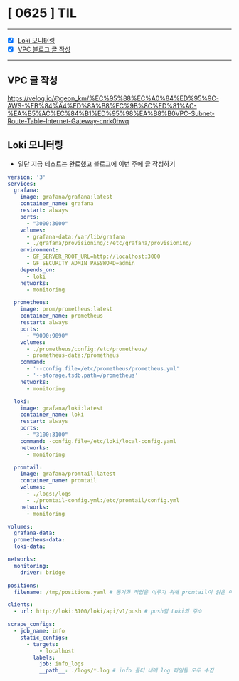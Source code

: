 # [ 0625 ] TIL

--- 

- [x] [Loki 모니터링]()
- [x] [VPC 블로그 글 작성](https://velog.io/@geon_km/%EC%95%88%EC%A0%84%ED%95%9C-AWS-%EB%84%A4%ED%8A%B8%EC%9B%8C%ED%81%AC-%EA%B5%AC%EC%84%B1%ED%95%98%EA%B8%B0VPC-Subnet-Route-Table-Internet-Gateway-cnrk0hwq)

---

## VPC 글 작성
https://velog.io/@geon_km/%EC%95%88%EC%A0%84%ED%95%9C-AWS-%EB%84%A4%ED%8A%B8%EC%9B%8C%ED%81%AC-%EA%B5%AC%EC%84%B1%ED%95%98%EA%B8%B0VPC-Subnet-Route-Table-Internet-Gateway-cnrk0hwq


## Loki 모니터링

- 일단 지금 테스트는 완료했고 블로그에 이번 주에 글 작성하기
```yaml
version: '3'
services:
  grafana:
    image: grafana/grafana:latest
    container_name: grafana
    restart: always
    ports:
      - "3000:3000"
    volumes:
      - grafana-data:/var/lib/grafana
      - ./grafana/provisioning/:/etc/grafana/provisioning/
    environment:
      - GF_SERVER_ROOT_URL=http://localhost:3000
      - GF_SECURITY_ADMIN_PASSWORD=admin
    depends_on:
      - loki
    networks:
      - monitoring

  prometheus:
    image: prom/prometheus:latest
    container_name: prometheus
    restart: always
    ports:
      - "9090:9090"
    volumes:
      - ./prometheus/config:/etc/prometheus/
      - prometheus-data:/prometheus
    command:
      - '--config.file=/etc/prometheus/prometheus.yml'
      - '--storage.tsdb.path=/prometheus'
    networks:
      - monitoring

  loki:
    image: grafana/loki:latest
    container_name: loki
    restart: always
    ports:
      - "3100:3100"
    command: -config.file=/etc/loki/local-config.yaml
    networks:
      - monitoring

  promtail:
    image: grafana/promtail:latest
    container_name: promtail
    volumes:
      - ./logs:/logs
      - ./promtail-config.yml:/etc/promtail/config.yml
    networks:
      - monitoring

volumes:
  grafana-data:
  prometheus-data:
  loki-data:

networks:
  monitoring:
    driver: bridge

```

```yaml
positions:
  filename: /tmp/positions.yaml # 동기화 작업을 이루기 위해 promtail이 읽은 마지막 로그 정보를 저장하는 곳

clients:
  - url: http://loki:3100/loki/api/v1/push # push할 Loki의 주소

scrape_configs:
  - job_name: info
    static_configs:
      - targets:
          - localhost
        labels:
          job: info_logs
          __path__: ./logs/*.log # info 폴더 내에 log 파일들 모두 수집
```